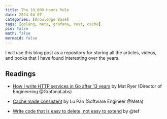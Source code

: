 ```yaml
---
title: The 10,000 Hours Rule
date: 2024-04-07
categories: [Knowledge Base]
tags: [golang, meta, grafana, rest, cache]
pin: false
math: false
mermaid: false
---
```


I will use this blog post as a repository for storing all the articles, videos, and books that I have found interesting over the years.

## Readings

- [How I write HTTP services in Go after 13 years](https://grafana.com/blog/2024/02/09/how-i-write-http-services-in-go-after-13-years/) by Mat Ryer (Director of Engineering @GrafanaLabs)
- [Cache made consistent](https://engineering.fb.com/2022/06/08/core-infra/cache-made-consistent/) by Lu Pan (Software Engineer @Meta)

- [Write code that is easy to delete, not easy to extend](https://programmingisterrible.com/post/139222674273/write-code-that-is-easy-to-delete-not-easy-to?source=post_page-----56b0d9de2c43--------------------------------) by @tef
